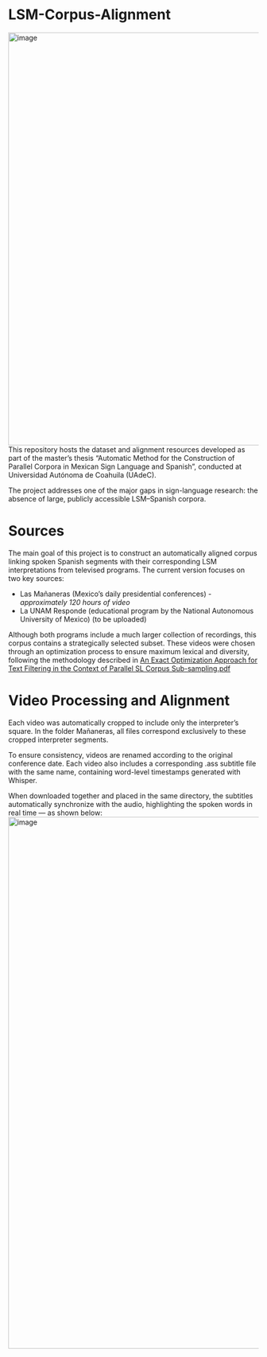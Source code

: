 # LSM-Corpus-Alignment
<img width="1250" height="830" alt="image" src="https://github.com/user-attachments/assets/6d164c14-7a08-4eac-9c4e-ddadbbc39c56" />
This repository hosts the dataset and alignment resources developed as part of the master’s thesis “Automatic Method for the Construction of Parallel Corpora in Mexican Sign Language and Spanish”, conducted at Universidad Autónoma de Coahuila (UAdeC).

The project addresses one of the major gaps in sign-language research: the absence of large, publicly accessible LSM–Spanish corpora.  

# Sources
The main goal of this project is to construct an automatically aligned corpus linking spoken Spanish segments with their corresponding LSM interpretations from televised programs.
The current version focuses on two key sources:
- Las Mañaneras (Mexico’s daily presidential conferences) - *approximately 120 hours of video*
- La UNAM Responde (educational program by the National Autonomous University of Mexico) (to be uploaded)

Although both programs include a much larger collection of recordings, this corpus contains a strategically selected subset. These videos were chosen through an optimization process to ensure maximum lexical and diversity, following the methodology described in [An Exact Optimization Approach for Text Filtering in the Context of Parallel SL Corpus Sub-sampling.pdf](https://github.com/user-attachments/files/23011549/paper_486.pdf)

# Video Processing and Alignment
Each video was automatically cropped to include only the interpreter’s square. In the folder Mañaneras, all files correspond exclusively to these cropped interpreter segments.

To ensure consistency, videos are renamed according to the original conference date. Each video also includes a corresponding .ass subtitle file with the same name, containing word-level timestamps generated with Whisper.

When downloaded together and placed in the same directory, the subtitles automatically synchronize with the audio, highlighting the spoken words in real time — as shown below:
<img width="1112" height="1069" alt="image" src="https://github.com/user-attachments/assets/c937d608-2420-430f-b26f-e265eae6bcd7" />



